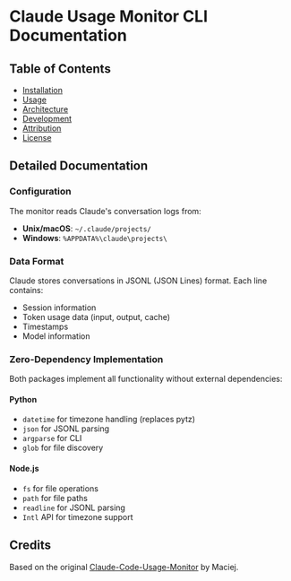 # Claude Usage Monitor CLI Documentation

## Table of Contents
- [Installation](../README.md#-quick-start)
- [Usage](../README.md#-usage)
- [Architecture](../README.md#-architecture)
- [Development](../CONTRIBUTING.md)
- [Attribution](../ATTRIBUTION.md)
- [License](../LICENSE)

## Detailed Documentation

### Configuration
The monitor reads Claude's conversation logs from:
- **Unix/macOS**: `~/.claude/projects/`
- **Windows**: `%APPDATA%\claude\projects\`

### Data Format
Claude stores conversations in JSONL (JSON Lines) format. Each line contains:
- Session information
- Token usage data (input, output, cache)
- Timestamps
- Model information

### Zero-Dependency Implementation
Both packages implement all functionality without external dependencies:

#### Python
- `datetime` for timezone handling (replaces pytz)
- `json` for JSONL parsing
- `argparse` for CLI
- `glob` for file discovery

#### Node.js
- `fs` for file operations
- `path` for file paths
- `readline` for JSONL parsing
- `Intl` API for timezone support

## Credits
Based on the original [Claude-Code-Usage-Monitor](https://github.com/Maciek-roboblog/Claude-Code-Usage-Monitor) by Maciej.